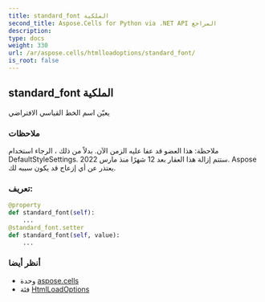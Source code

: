 ```yaml
---
title: standard_font الملكية
second_title: Aspose.Cells for Python via .NET API المراجع
description:
type: docs
weight: 330
url: /ar/aspose.cells/htmlloadoptions/standard_font/
is_root: false
---
```

##  standard_font الملكية

يعيّن اسم الخط القياسي الافتراضي

###  ملاحظات

ملاحظة: هذا العضو قد عفا عليه الزمن الآن. بدلاً من ذلك ، الرجاء استخدام DefaultStyleSettings.
 ستتم إزالة هذا العقار بعد 12 شهرًا منذ مارس 2022.
Aspose يعتذر عن أي إزعاج قد يكون سببه لك.
###  تعريف:
```python
@property
def standard_font(self):
    ...
@standard_font.setter
def standard_font(self, value):
    ...
```

###  أنظر أيضا
* وحدة [aspose.cells](../../)
* فئة [HtmlLoadOptions](/cells/python-net/ar/aspose.cells/htmlloadoptions)
